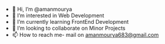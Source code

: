 - 👋 Hi, I’m @amanmourya
- 👀 I’m interested in Web Development
- 🌱 I’m currently learning FrontEnd Development
- 💞️ I’m looking to collaborate on Minor Projects
- 📫 How to reach me- mail on amanmourya683@gmail.com

<!---
amanmourya/amanmourya is a ✨ special ✨ repository because its `README.md` (this file) appears on your GitHub profile.
You can click the Preview link to take a look at your changes.
--->
